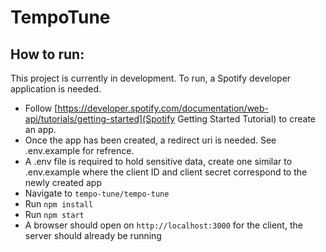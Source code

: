 # TempoTune

## How to run:
This project is currently in development. To run, a Spotify developer application is needed.
- Follow [https://developer.spotify.com/documentation/web-api/tutorials/getting-started](Spotify Getting Started Tutorial) to create an app.
- Once the app has been created, a redirect uri is needed. See .env.example for refrence.
- A .env file is required to hold sensitive data, create one similar to .env.example where the client ID and client secret correspond to the newly created app
- Navigate to `tempo-tune/tempo-tune`
- Run `npm install`
- Run `npm start`
- A browser should open on `http://localhost:3000` for the client, the server should already be running
